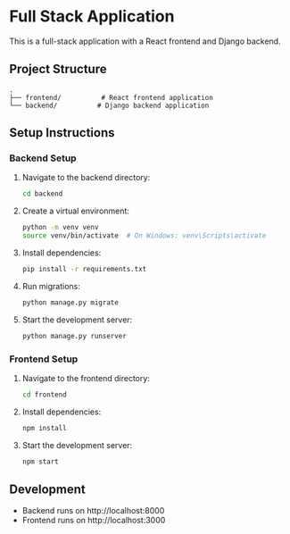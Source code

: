 # Full Stack Application

This is a full-stack application with a React frontend and Django backend.

## Project Structure

```
.
├── frontend/          # React frontend application
└── backend/          # Django backend application
```

## Setup Instructions

### Backend Setup

1. Navigate to the backend directory:
    ```bash
    cd backend
    ```
2. Create a virtual environment:
    ```bash
    python -m venv venv
    source venv/bin/activate  # On Windows: venv\Scripts\activate
    ```
3. Install dependencies:
    ```bash
    pip install -r requirements.txt
    ```
4. Run migrations:
    ```bash
    python manage.py migrate
    ```
5. Start the development server:
    ```bash
    python manage.py runserver
    ```

### Frontend Setup

1. Navigate to the frontend directory:
    ```bash
    cd frontend
    ```
2. Install dependencies:
    ```bash
    npm install
    ```
3. Start the development server:
    ```bash
    npm start
    ```

## Development

-   Backend runs on http://localhost:8000
-   Frontend runs on http://localhost:3000
